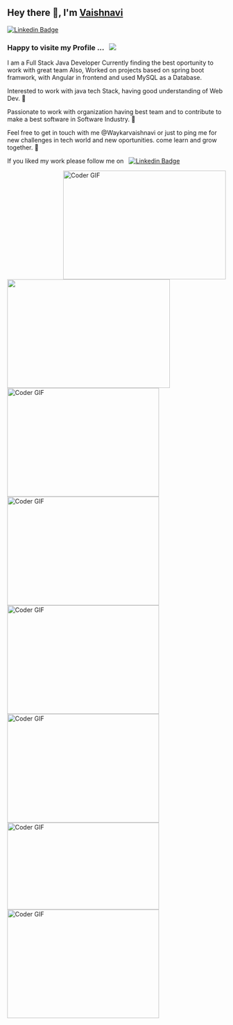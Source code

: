 ## Hey there 👋, I'm [Vaishnavi ](https://github.com/Waykarvaishnavi)
[![Linkedin Badge](https://img.shields.io/badge/-LinkedIn-0e76a8?style=flat-square&logo=Linkedin&logoColor=white)](https://www.linkedin.com/in/vaishnavi-waykar-a84336284/)

 ### Happy to visite my Profile ... &nbsp; ![](https://visitor-badge.glitch.me/badge?page_id=iampavangandhi.iampavangandhi&style=flat-square&color=0088cc)

 
I am a Full Stack Java Developer Currently  finding the best oportunity to work with great team Also, Worked on projects based on spring boot framwork, with Angular in frontend and used MySQL as a Database. 

Interested to work with java tech Stack, having good understanding of Web Dev. 🚀

Passionate to work with organization having best team and to contribute to make a best software in Software Industry. 🌟


Feel free to get in touch with me @Waykarvaishnavi  or just to ping me for new challenges in tech world and new oportunities. come learn and grow together. 🌟

If you liked my work please follow me on &nbsp;  [![Linkedin Badge](https://img.shields.io/badge/-LinkedIn-0e76a8?style=flat-square&logo=Linkedin&logoColor=white)](https://www.linkedin.com/in/vaishnavi-waykar-a84336284/)

<img  align="right" height="250" width="375" alt="Coder GIF" height=250 width=350 src="https://magiccopy.xyz/assets/images/hadder.gif" />
<br>  
<img  align="left" height="250" width="375" alt="" alt="Coder GIF" height=250 width=350 src="https://cdn.dribbble.com/users/730703/screenshots/6581243/avento.gif" />
<br>
<img alt="Coder GIF" height=250 width=350 src="https://miro.medium.com/max/1360/0*7Q3yvSIv_t0ioJ-Z.gif" />
<br>
<img alt="Coder GIF" height=250 width=350 src="https://thumbs.gfycat.com/EvilNextDevilfish-small.gif" />
<br>
<img alt="Coder GIF" height=250 width=350 src="https://analyticsindiamag.com/wp-content/uploads/2018/12/developer-dribbble.gif" /> 
<br>
<img alt="Coder GIF" height=250 width=350 src="https://cdn.dribbble.com/users/1187836/screenshots/6539429/programer.gif" />
<br>
<img alt="Coder GIF" height=200 width=350 src="https://raw.githubusercontent.com/TheDudeThatCode/TheDudeThatCode/master/Assets/Designer.gif" />
<br>
<img alt="Coder GIF" height=250 width=350 src="https://raw.githubusercontent.com/TheDudeThatCode/TheDudeThatCode/master/Assets/Developer.gif" />


